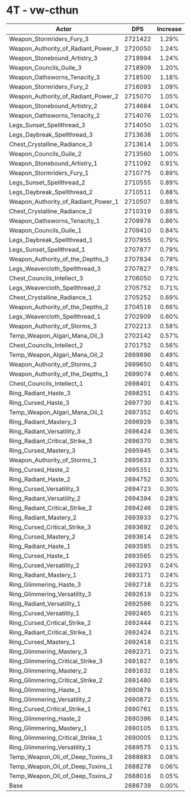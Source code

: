 # 4T - vw-cthun
| Actor | DPS | Increase |
|---|:---:|:---:|
|Weapon_Stormriders_Fury_3|2721422|1.29%|
|Weapon_Authority_of_Radiant_Power_3|2720050|1.24%|
|Weapon_Stonebound_Artistry_3|2719994|1.24%|
|Weapon_Councils_Guile_3|2718909|1.20%|
|Weapon_Oathsworns_Tenacity_3|2718500|1.18%|
|Weapon_Stormriders_Fury_2|2716093|1.09%|
|Weapon_Authority_of_Radiant_Power_2|2715070|1.05%|
|Weapon_Stonebound_Artistry_2|2714684|1.04%|
|Weapon_Oathsworns_Tenacity_2|2714076|1.02%|
|Legs_Sunset_Spellthread_3|2714050|1.02%|
|Legs_Daybreak_Spellthread_3|2713638|1.00%|
|Chest_Crystalline_Radiance_3|2713614|1.00%|
|Weapon_Councils_Guile_2|2713560|1.00%|
|Weapon_Stonebound_Artistry_1|2711092|0.91%|
|Weapon_Stormriders_Fury_1|2710775|0.89%|
|Legs_Sunset_Spellthread_2|2710555|0.89%|
|Legs_Daybreak_Spellthread_2|2710511|0.88%|
|Weapon_Authority_of_Radiant_Power_1|2710507|0.88%|
|Chest_Crystalline_Radiance_2|2710319|0.88%|
|Weapon_Oathsworns_Tenacity_1|2709978|0.86%|
|Weapon_Councils_Guile_1|2709410|0.84%|
|Legs_Daybreak_Spellthread_1|2707955|0.79%|
|Legs_Sunset_Spellthread_1|2707877|0.79%|
|Weapon_Authority_of_the_Depths_3|2707834|0.79%|
|Legs_Weavercloth_Spellthread_3|2707827|0.78%|
|Chest_Councils_Intellect_3|2706050|0.72%|
|Legs_Weavercloth_Spellthread_2|2705752|0.71%|
|Chest_Crystalline_Radiance_1|2705252|0.69%|
|Weapon_Authority_of_the_Depths_2|2704519|0.66%|
|Legs_Weavercloth_Spellthread_1|2702909|0.60%|
|Weapon_Authority_of_Storms_3|2702213|0.58%|
|Temp_Weapon_Algari_Mana_Oil_3|2702142|0.57%|
|Chest_Councils_Intellect_2|2701752|0.56%|
|Temp_Weapon_Algari_Mana_Oil_2|2699896|0.49%|
|Weapon_Authority_of_Storms_2|2699650|0.48%|
|Weapon_Authority_of_the_Depths_1|2699074|0.46%|
|Chest_Councils_Intellect_1|2698401|0.43%|
|Ring_Radiant_Haste_3|2698251|0.43%|
|Ring_Cursed_Haste_3|2697730|0.41%|
|Temp_Weapon_Algari_Mana_Oil_1|2697352|0.40%|
|Ring_Radiant_Mastery_3|2696929|0.38%|
|Ring_Radiant_Versatility_3|2696424|0.36%|
|Ring_Radiant_Critical_Strike_3|2696370|0.36%|
|Ring_Cursed_Mastery_3|2695945|0.34%|
|Weapon_Authority_of_Storms_1|2695633|0.33%|
|Ring_Cursed_Haste_2|2695351|0.32%|
|Ring_Radiant_Haste_2|2694752|0.30%|
|Ring_Cursed_Versatility_3|2694723|0.30%|
|Ring_Radiant_Versatility_2|2694394|0.28%|
|Ring_Radiant_Critical_Strike_2|2694246|0.28%|
|Ring_Radiant_Mastery_2|2693933|0.27%|
|Ring_Cursed_Critical_Strike_3|2693692|0.26%|
|Ring_Cursed_Mastery_2|2693614|0.26%|
|Ring_Radiant_Haste_1|2693585|0.25%|
|Ring_Cursed_Haste_1|2693565|0.25%|
|Ring_Cursed_Versatility_2|2693293|0.24%|
|Ring_Radiant_Mastery_1|2693171|0.24%|
|Ring_Glimmering_Haste_3|2692718|0.22%|
|Ring_Glimmering_Versatility_3|2692619|0.22%|
|Ring_Radiant_Versatility_1|2692586|0.22%|
|Ring_Cursed_Versatility_1|2692465|0.21%|
|Ring_Cursed_Critical_Strike_2|2692444|0.21%|
|Ring_Radiant_Critical_Strike_1|2692424|0.21%|
|Ring_Cursed_Mastery_1|2692418|0.21%|
|Ring_Glimmering_Mastery_3|2692371|0.21%|
|Ring_Glimmering_Critical_Strike_3|2691827|0.19%|
|Ring_Glimmering_Mastery_2|2691632|0.18%|
|Ring_Glimmering_Critical_Strike_2|2691480|0.18%|
|Ring_Glimmering_Haste_1|2690878|0.15%|
|Ring_Glimmering_Versatility_2|2690872|0.15%|
|Ring_Cursed_Critical_Strike_1|2690761|0.15%|
|Ring_Glimmering_Haste_2|2690396|0.14%|
|Ring_Glimmering_Mastery_1|2690105|0.13%|
|Ring_Glimmering_Critical_Strike_1|2690005|0.12%|
|Ring_Glimmering_Versatility_1|2689575|0.11%|
|Temp_Weapon_Oil_of_Deep_Toxins_3|2688883|0.08%|
|Temp_Weapon_Oil_of_Deep_Toxins_1|2688278|0.06%|
|Temp_Weapon_Oil_of_Deep_Toxins_2|2688016|0.05%|
|Base|2686739|0.00%|
